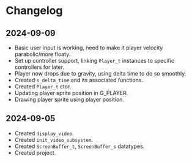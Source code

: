# Changelog

## 2024-09-09
+ Basic user input is working, need to make it player velocity parabolic/more floaty.
+ Set up controller support, linking `Player_t` instances to specific controllers for later.
+ Player now drops due to gravity, using delta time to do so smoothly.
+ Created `s_delta_time` and its associated functions.
+ Created `Player_t` ctor.
+ Updating player sprite position in G_PLAYER.
+ Drawing player sprite using player position.

## 2024-09-05
+ Created `display_video`.
+ Created `init_video_subsystem`.
+ Created `ScreenBuffer_t`, `ScreenBuffer_s` datatypes.
+ Created project.

